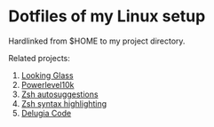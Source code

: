 # Dotfiles of my Linux setup

Hardlinked from $HOME to my project directory.

Related projects:

1. [Looking Glass](https://github.com/gnif/LookingGlass)
2. [Powerlevel10k](https://github.com/romkatv/powerlevel10k)
3. [Zsh autosuggestions](https://github.com/zsh-users/zsh-autosuggestions)
4. [Zsh syntax highlighting](https://github.com/zsh-users/zsh-syntax-highlighting)
5. [Delugia Code](https://github.com/adam7/delugia-code)
